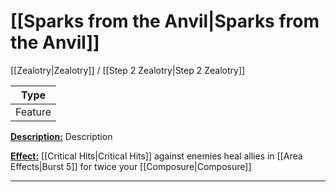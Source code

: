 # [[Sparks from the Anvil|Sparks from the Anvil]]
[[Zealotry|Zealotry]] / [[Step 2 Zealotry|Step 2 Zealotry]]

| Type | 
| --- |
| Feature | 
<u>**Description:**</u> Description

<u>**Effect:**</u> [[Critical Hits|Critical Hits]] against enemies heal allies in [[Area Effects|Burst 5]] for twice your [[Composure|Composure]]

---